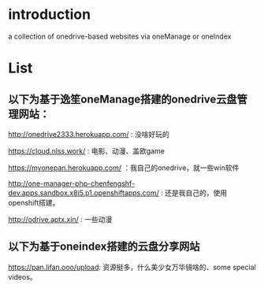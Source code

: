 # introduction
a collection of onedrive-based websites via oneManage or oneIndex

# List
## 以下为基于逸笙oneManage搭建的onedrive云盘管理网站：

http://onedrive2333.herokuapp.com/ : 没啥好玩的

https://cloud.nlss.work/ : 电影、动漫、盖欧game

https://myonepan.herokuapp.com/ ：我自己的onedrive，就一些win软件

http://one-manager-php-chenfengshf-dev.apps.sandbox.x8i5.p1.openshiftapps.com/ : 还是我自己的，使用openshift搭建。

http://odrive.aptx.xin/ : 一些动漫

## 以下为基于oneindex搭建的云盘分享网站

https://pan.lifan.ooo/upload: 资源挺多，什么美少女万华镜啥的、some special videos。
